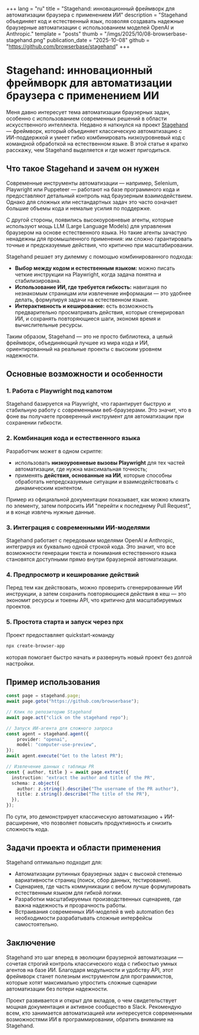 +++
lang = "ru"
title = "Stagehand: инновационный фреймворк для автоматизации браузера с применением ИИ"
description = "Stagehand объединяет код и естественный язык, позволяя создавать надежные браузерные автоматизации с использованием моделей OpenAI и Anthropic."
template = "posts"
thumb = "/imgs/2025/10/08-browserbase-stagehand.png"
publication_date = "2025-10-08"
github = "https://github.com/browserbase/stagehand"
+++

# Stagehand: инновационный фреймворк для автоматизации браузера с применением ИИ

Меня давно интересует тема автоматизации браузерных задач, особенно с использованием современных решений в области искусственного интеллекта. Недавно я наткнулся на проект [Stagehand](https://github.com/browserbase/stagehand) — фреймворк, который объединяет классическую автоматизацию с ИИ-поддержкой и умеет гибко комбинировать низкоуровневый код с командной обработкой на естественном языке. В этой статье я кратко расскажу, чем Stagehand выделяется и где может пригодиться.


## Что такое Stagehand и зачем он нужен

Современные инструменты автоматизации — например, Selenium, Playwright или Puppeteer — работают на базе программного кода и предоставляют детальный контроль над браузерным взаимодействием. Однако для сложных или нестандартных задач это часто означает большие объемы кода и немалые усилия по поддержке.

С другой стороны, появились высокоуровневые агенты, которые используют мощь LLM (Large Language Models) для управления браузером на основе естественного языка. Но такие агенты зачастую ненадежны для промышленного применения: им сложно гарантировать точные и предсказуемые действия, что критично при масштабировании.

Stagehand решает эту дилемму с помощью комбинированного подхода:

- **Выбор между кодом и естественным языком:** можно писать четкие инструкции на Playwright, когда задача понятна и стабилизирована.
- **Использование ИИ, где требуется гибкость:** навигация по незнакомым страницам или извлечение информации — это удобнее делать, формулируя задачи на естественном языке.
- **Интерактивность и кеширование:** есть возможность предварительно просматривать действия, которые сгенерировал ИИ, и сохранять повторяющиеся шаги, экономя время и вычислительные ресурсы.

Таким образом, Stagehand — это не просто библиотека, а целый фреймворк, объединяющий лучшее из мира кода и ИИ, ориентированный на реальные проекты с высоким уровнем надежности.


## Основные возможности и особенности

### 1. Работа с Playwright под капотом

Stagehand базируется на Playwright, что гарантирует быструю и стабильную работу с современными веб-браузерами. Это значит, что в фоне вы получаете проверенный инструмент для автоматизации при сохранении гибкости.

### 2. Комбинация кода и естественного языка

Разработчик может в одном скрипте:

- использовать **низкоуровневые вызовы Playwright** для тех частей автоматизации, где нужна максимальная точность;
- применять **действия, основанные на ИИ**, которые способны обработать непредсказуемые ситуации и взаимодействовать с динамическим контентом.

Пример из официальной документации показывает, как можно кликать по элементу, затем попросить ИИ "перейти к последнему Pull Request", и в конце извлечь нужные данные.

### 3. Интеграция с современными ИИ-моделями

Stagehand работает с передовыми моделями OpenAI и Anthropic, интегрируя их буквально одной строкой кода. Это значит, что все возможности генерации текста и понимания естественного языка становятся доступными прямо внутри браузерной автоматизации.

### 4. Предпросмотр и кеширование действий

Перед тем как действовать, можно проверить сгенерированные ИИ инструкции, а затем сохранить повторяющиеся действия в кеш — это экономит ресурсы и токены API, что критично для масштабируемых проектов.

### 5. Простота старта и запуск через npx

Проект предоставляет quickstart-команду

```bash
npx create-browser-app
```

которая помогает быстро начать и развернуть новый проект без долгой настройки.


## Пример использования

```typescript
const page = stagehand.page;
await page.goto("https://github.com/browserbase");

// Клик по репозиторию Stagehand
await page.act("click on the stagehand repo");

// Запуск ИИ-агента для сложного запроса
const agent = stagehand.agent({
    provider: "openai",
    model: "computer-use-preview",
});
await agent.execute("Get to the latest PR");

// Извлечение данных с таблицы PR
const { author, title } = await page.extract({
  instruction: "extract the author and title of the PR",
  schema: z.object({
    author: z.string().describe("The username of the PR author"),
    title: z.string().describe("The title of the PR"),
  }),
});
```

По сути, это демонстрирует классическую автоматизацию + ИИ-расширение, что позволяет повысить продуктивность и снизить сложность кода.


## Задачи проекта и области применения

Stagehand оптимально подходит для:

- Автоматизации рутинных браузерных задач с высокой степенью вариативности страниц (поиск, сбор данных, тестирование).
- Сценариев, где часть коммуникации с вебом лучше формулировать естественным языком для гибкой логики.
- Разработки масштабируемых производственных сценариев, где важна надежность и прозрачность работы.
- Встраивания современных ИИ-моделей в web automation без необходимости разрабатывать сложные интерфейсы самостоятельно.


## Заключение

Stagehand это шаг вперед в эволюции браузерной автоматизации — сочетая строгий контроль классического кода с гибкостью умных агентов на базе ИИ. Благодаря модульности и удобству API, этот фреймворк станет полезным инструментом для программистов, которые хотят максимально упростить сложные сценарии автоматизации без потери надежности.

Проект развивается и открыт для вкладов, о чем свидетельствует мощная документация и активное сообщество в Slack. Рекомендую всем, кто занимается автоматизацией или интересуется современными возможностями ИИ в программировании, обратить внимание на Stagehand.